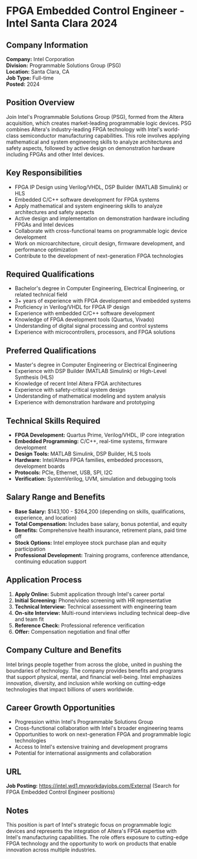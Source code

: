 # FPGA Embedded Control Engineer - Intel Santa Clara 2024

## Company Information
**Company:** Intel Corporation  
**Division:** Programmable Solutions Group (PSG)  
**Location:** Santa Clara, CA  
**Job Type:** Full-time  
**Posted:** 2024  

## Position Overview
Join Intel's Programmable Solutions Group (PSG), formed from the Altera acquisition, which creates market-leading programmable logic devices. PSG combines Altera's industry-leading FPGA technology with Intel's world-class semiconductor manufacturing capabilities. This role involves applying mathematical and system engineering skills to analyze architectures and safety aspects, followed by active design on demonstration hardware including FPGAs and other Intel devices.

## Key Responsibilities
- FPGA IP Design using Verilog/VHDL, DSP Builder (MATLAB Simulink) or HLS
- Embedded C/C++ software development for FPGA systems
- Apply mathematical and system engineering skills to analyze architectures and safety aspects
- Active design and implementation on demonstration hardware including FPGAs and Intel devices
- Collaborate with cross-functional teams on programmable logic device development
- Work on microarchitecture, circuit design, firmware development, and performance optimization
- Contribute to the development of next-generation FPGA technologies

## Required Qualifications
- Bachelor's degree in Computer Engineering, Electrical Engineering, or related technical field
- 3+ years of experience with FPGA development and embedded systems
- Proficiency in Verilog/VHDL for FPGA IP design
- Experience with embedded C/C++ software development
- Knowledge of FPGA development tools (Quartus, Vivado)
- Understanding of digital signal processing and control systems
- Experience with microcontrollers, processors, and FPGA solutions

## Preferred Qualifications
- Master's degree in Computer Engineering or Electrical Engineering
- Experience with DSP Builder (MATLAB Simulink) or High-Level Synthesis (HLS)
- Knowledge of recent Intel Altera FPGA architectures
- Experience with safety-critical system design
- Understanding of mathematical modeling and system analysis
- Experience with demonstration hardware and prototyping

## Technical Skills Required
- **FPGA Development:** Quartus Prime, Verilog/VHDL, IP core integration
- **Embedded Programming:** C/C++, real-time systems, firmware development
- **Design Tools:** MATLAB Simulink, DSP Builder, HLS tools
- **Hardware:** Intel/Altera FPGA families, embedded processors, development boards
- **Protocols:** PCIe, Ethernet, USB, SPI, I2C
- **Verification:** SystemVerilog, UVM, simulation and debugging tools

## Salary Range and Benefits
- **Base Salary:** $143,100 - $264,200 (depending on skills, qualifications, experience, and location)
- **Total Compensation:** Includes base salary, bonus potential, and equity
- **Benefits:** Comprehensive health insurance, retirement plans, paid time off
- **Stock Options:** Intel employee stock purchase plan and equity participation
- **Professional Development:** Training programs, conference attendance, continuing education support

## Application Process
1. **Apply Online:** Submit application through Intel's career portal
2. **Initial Screening:** Phone/video screening with HR representative
3. **Technical Interview:** Technical assessment with engineering team
4. **On-site Interview:** Multi-round interviews including technical deep-dive and team fit
5. **Reference Check:** Professional reference verification
6. **Offer:** Compensation negotiation and final offer

## Company Culture and Benefits
Intel brings people together from across the globe, united in pushing the boundaries of technology. The company provides benefits and programs that support physical, mental, and financial well-being. Intel emphasizes innovation, diversity, and inclusion while working on cutting-edge technologies that impact billions of users worldwide.

## Career Growth Opportunities
- Progression within Intel's Programmable Solutions Group
- Cross-functional collaboration with Intel's broader engineering teams
- Opportunities to work on next-generation FPGA and programmable logic technologies
- Access to Intel's extensive training and development programs
- Potential for international assignments and collaboration

## URL
**Job Posting:** https://intel.wd1.myworkdayjobs.com/External (Search for FPGA Embedded Control Engineer positions)

## Notes
This position is part of Intel's strategic focus on programmable logic devices and represents the integration of Altera's FPGA expertise with Intel's manufacturing capabilities. The role offers exposure to cutting-edge FPGA technology and the opportunity to work on products that enable innovation across multiple industries.